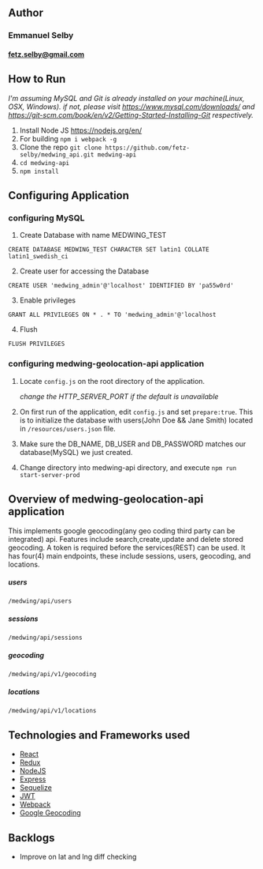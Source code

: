 ## Author ##

### Emmanuel Selby ###
#### fetz.selby@gmail.com ###


## How to Run ##

*I'm assuming MySQL and Git is already installed on your machine(Linux, OSX, Windows). if not, please visit https://www.mysql.com/downloads/ and https://git-scm.com/book/en/v2/Getting-Started-Installing-Git respectively.*

1. Install Node JS https://nodejs.org/en/
2. For building `npm i webpack -g`
3. Clone the repo `git clone https://github.com/fetz-selby/medwing_api.git medwing-api`
4. `cd medwing-api`
5. `npm install`


## Configuring Application ##

### configuring MySQL ###

1. Create Database with name MEDWING_TEST

`CREATE DATABASE MEDWING_TEST CHARACTER SET latin1 COLLATE latin1_swedish_ci`

  
2. Create user for accessing the Database 

`CREATE USER 'medwing_admin'@'localhost' IDENTIFIED BY 'pa55w0rd'`

  
3. Enable privileges 

`GRANT ALL PRIVILEGES ON * . * TO 'medwing_admin'@'localhost`

  
4. Flush 

`FLUSH PRIVILEGES`

  

### configuring medwing-geolocation-api application ###

1. Locate `config.js` on the root directory of the application.

   *change the HTTP_SERVER_PORT if the default is unavailable*
     
2. On first run of the application, edit `config.js` and set `prepare:true`. This is to initialize the database with users(John Doe && Jane Smith) located in `/resources/users.json` file.

  
3. Make sure the DB_NAME, DB_USER and DB_PASSWORD matches our database(MySQL) we just created.

  
4. Change directory into medwing-api directory, and execute 
`npm run start-server-prod`
  
  
## Overview of medwing-geolocation-api application ##
This implements google geocoding(any geo coding third party can be integrated) api. Features include search,create,update and delete stored geocoding.
A token is required before the services(REST) can be used. It has four(4) main endpoints, these include sessions, users, geocoding, and locations.

##### users
`/medwing/api/users`

##### sessions
`/medwing/api/sessions`

##### geocoding
`/medwing/api/v1/geocoding`

##### locations
`/medwing/api/v1/locations`

## Technologies and Frameworks used ##
* [React](https://reactjs.org/)
* [Redux](https://redux.js.org/)
* [NodeJS](https://nodejs.org/en/)
* [Express](https://expressjs.com/)
* [Sequelize](http://docs.sequelizejs.com/)
* [JWT](https://jwt.io/)
* [Webpack](https://webpack.js.org/)
* [Google Geocoding](https://cloud.google.com/maps-platform/)

## Backlogs ##
* Improve on lat and lng diff checking 
